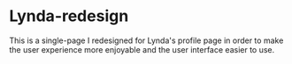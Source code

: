 # Lynda-redesign
This is a single-page I redesigned for Lynda's profile page in order to make the user experience more enjoyable and the user interface easier to use.
